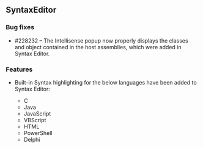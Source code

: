 ## SyntaxEditor

### Bug fixes

* \#228232 – The Intellisense popup now properly displays the classes and object contained in the host assemblies, which were added in Syntax Editor.

### Features

* Built-in Syntax highlighting for the below languages have been added to Syntax Editor:

  *	C
  *	Java
  *	JavaScript
  *	VBScript
  *	HTML
  *	PowerShell
  *	Delphi